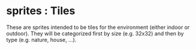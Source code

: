 # sprites : Tiles
These are sprites intended to be tiles for the environment (either indoor or outdoor). They will be categorized first by size (e.g. 32x32) and then by type (e.g. nature, house, ...).

